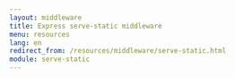 ```yaml
---
layout: middleware
title: Express serve-static middleware
menu: resources
lang: en
redirect_from: /resources/middleware/serve-static.html
module: serve-static
---
```

